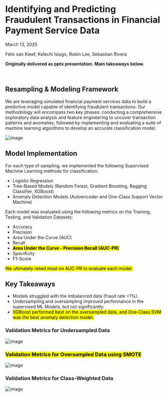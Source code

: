 # Identifying and Predicting Fraudulent Transactions in Financial Payment Service Data

March 13, 2025 

Felix van Kleef, Kelechi Isiugo, Robin Lee, Sebastian Rivera

**Originally delivered as pptx presentation. Main takeaways below.**

<br>

## Resampling & Modeling Framework

We are leveraging simulated financial payment services data to build a predictive model capable of identifying fraudulent transactions.  Our methodology will encompass two key phases: conducting a comprehensive exploratory data analysis and feature engineering to uncover transaction patterns and anomalies, followed by implementing and evaluating a suite of machine learning algorithms to develop an accurate classification model.

![image](https://github.com/user-attachments/assets/7fa87a8d-8526-4dd3-9e1f-050b12c56392)

## Model Implementation

For each type of sampling, we implemented the following Supervised Machine Learning methods for classification:

* Logistic Regression
* Tree-Based Models (Random Forest, Gradient Boosting, Bagging Classifier, XGBoost)
* Anomaly Detection Models (Autoencoder and One-Class Support Vector Machine)

Each model was evaluated using the following metrics on the Training, Testing, and Validation Datasets:

* Accuracy
* Precision
* Area Under the Curve (AUC)
* Recall
* <mark>**Area Under the Curve - Precision Recall (AUC-PR)**</mark>
* Specificity
* F1-Score

<mark>We ultimately relied most on AUC-PR to evaluate each model.</mark>

## Key Takeaways

* Models struggled with the imbalanced data (fraud rate <1%).
* Undersampling and oversampling improved performance in the supervised ML Models, but not significantly.
* <mark>XGBoost performed best on the oversampled data, and One-Class SVM was the best anomaly detection model.</mark>

### Validation Metrics for Undersampled Data

![image](https://github.com/user-attachments/assets/4d30ffa8-ec10-4f2f-a43a-2cdd1c8c70f0)

### <mark>Validation Metrics for Oversampled Data using SMOTE</mark>

![image](https://github.com/user-attachments/assets/c8e70583-6bd4-4ce0-9b29-d5041c063e16)

### Validation Metrics for Class-Weighted Data

![image](https://github.com/user-attachments/assets/7725fdb6-45b3-4dbb-b9d1-c3b02d8ae641)


